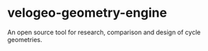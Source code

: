 velogeo-geometry-engine
=======================

An open source tool for research, comparison and design of cycle geometries.
